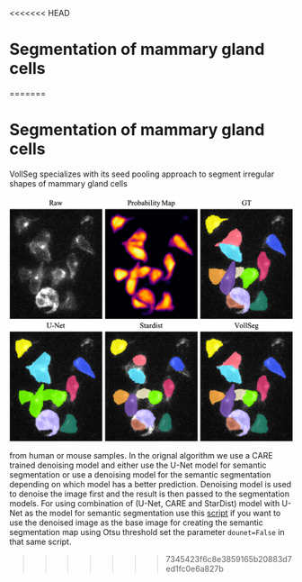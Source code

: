 <<<<<<< HEAD
# Segmentation of mammary gland cells
=======
# Segmentation of mammary gland cells

VollSeg specializes with its seed pooling approach to segment irregular shapes of mammary gland cells

![Mammary Gland Cells](images/Seg_compare-big.png) 

from human or mouse samples. In the orignal algorithm we use a CARE trained denoising model and either use the U-Net model for semantic segmentation or use a denoising model for the semantic segmentation depending on which model has a better prediction. Denoising model is used to denoise the image first and the result is then passed to the segmentation models. For using combination of (U-Net, CARE and StarDist) model with U-Net as the model for semantic segmentation use this [script](scripts/mammary_gland_us.py) if you want to use the denoised image as the base image for creating the semantic segmentation map using Otsu threshold set the parameter ```dounet=False``` in that same script.
>>>>>>> 7345423f6c8e3859165b20883d7ed1fc0e6a827b
